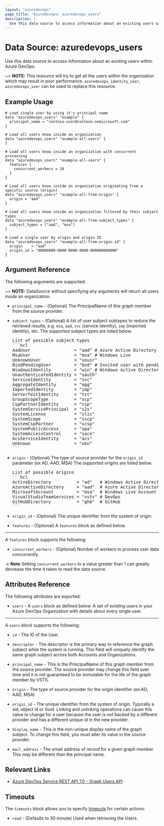```yaml
---
layout: "azuredevops"
page_title: "AzureDevops: azuredevops_users"
description: |-
  Use this data source to access information about an existing users within Azure DevOps.
---
```


# Data Source: azuredevops_users

Use this data source to access information about an existing users within Azure DevOps.

~> **NOTE:** This resource will try to get all the users within the organization which may result in poor performance. `azuredevops_identity_user`, `azuredevops_user` can be used to replace this resource.


## Example Usage

```hcl
# Load single user by using it's principal name
data "azuredevops_users" "example" {
  principal_name = "contoso-user@contoso.onmicrosoft.com"
}

# Load all users know inside an organization
data "azuredevops_users" "example-all-users" {
}

# Load all users know inside an organization with concurrent processing
data "azuredevops_users" "example-all-users" {
  features {
    concurrent_workers = 10
  }
}

# Load all users know inside an organization originating from a specific source (origin)
data "azuredevops_users" "example-all-from-origin" {
  origin = "aad"
}

# Load all users know inside an organization filtered by their subject types
data "azuredevops_users" "example-all-from-subject_types" {
  subject_types = ["aad", "msa"]
}

# Load a single user by origin and origin ID
data "azuredevops_users" "example-all-from-origin-id" {
  origin    = "aad"
  origin_id = "00000000-0000-0000-0000-000000000000"
}
```

## Argument Reference

The following arguments are supported:

~> **NOTE:** DataSource without specifying any arguments will return all users inside an organization.


* `principal_name` - (Optional) The PrincipalName of this graph member from the source provider.

* `subject_types` - (Optional) A list of user subject subtypes to reduce the retrieved results, e.g. `msa`, `aad`, `svc` (service identity), `imp` (imported identity), etc. The supported subject types are listed below.
  <pre>List of possible subject types
  ```hcl
  AadUser                 = "aad" # Azure Active Directory Tenant
  MsaUser                 = "msa" # Windows Live
  UnknownUser             = "unusr"
  BindPendingUser         = "bnd" # Invited user with pending redeem status
  WindowsIdentity         = "win" # Windows Active Directory user
  UnauthenticatedIdentity = "uauth"
  ServiceIdentity         = "svc"
  AggregateIdentity       = "agg"
  ImportedIdentity        = "imp"
  ServerTestIdentity      = "tst"
  GroupScopeType          = "scp"
  CspPartnerIdentity      = "csp"
  SystemServicePrincipal  = "s2s"
  SystemLicense           = "slic"
  SystemScope             = "sscp"
  SystemCspPartner        = "scsp"
  SystemPublicAccess      = "spa"
  SystemAccessControl     = "sace"
  AcsServiceIdentity      = "acs"
  Unknown                 = "ukn"
  ```
  </pre>

* `origin` - (Optional) The type of source provider for the `origin_id` parameter (ex:AD, AAD, MSA) The supported origins are listed below.
  <pre>List of possible origins
  ```hcl
  ActiveDirectory          = "ad"   # Windows Active Directory
  AzureActiveDirectory     = "aad"  # Azure Active Directory
  MicrosoftAccount         = "msa"  # Windows Live Account
  VisualStudioTeamServices = "vsts" # DevOps
  GitHubDirectory          = "ghb"  # GitHub
  ```
  </pre>
  

* `origin_id` - (Optional) The unique identifier from the system of origin.

* `features` - (Optional) A `features` block as defined below.

---

A `features` block supports the following:

* `concurrent_workers` - (Optional) Number of workers to process user data concurrently.

-> **Note** Setting `concurrent_workers` to a value greater than 1 can greatly decrease the time it takes to read the data source.


## Attributes Reference

The following attributes are exported:

* `users` - A `users` block as defined below. A set of existing users in your Azure DevOps Organization with details about every single user.


---

A `users` block supports the following:

* `id` - The ID of the User.

* `descriptor` - The descriptor is the primary way to reference the graph subject while the system is running. This field will uniquely identify the same graph subject across both Accounts and Organizations.

* `principal_name` - This is the PrincipalName of this graph member from the source provider. The source provider may change this field over time and it is not guaranteed to be immutable for the life of the graph member by VSTS.

* `origin` - The type of source provider for the origin identifier (ex:AD, AAD, MSA)

* `origin_id` - The unique identifier from the system of origin. Typically a sid, object id or Guid. Linking and unlinking operations can cause this value to change for a user because the user is not backed by a different provider and has a different unique id in the new provider.

* `display_name` - This is the non-unique display name of the graph subject. To change this field, you must alter its value in the source provider.

* `mail_address` - The email address of record for a given graph member. This may be different than the principal name.

## Relevant Links

- [Azure DevOps Service REST API 7.0 - Graph Users API](https://docs.microsoft.com/en-us/rest/api/azure/devops/graph/users?view=azure-devops-rest-7.0)

## Timeouts

The `timeouts` block allows you to specify [timeouts](https://developer.hashicorp.com/terraform/language/resources/syntax#operation-timeouts) for certain actions:

* `read` - (Defaults to 30 minute) Used when retrieving the Users.
